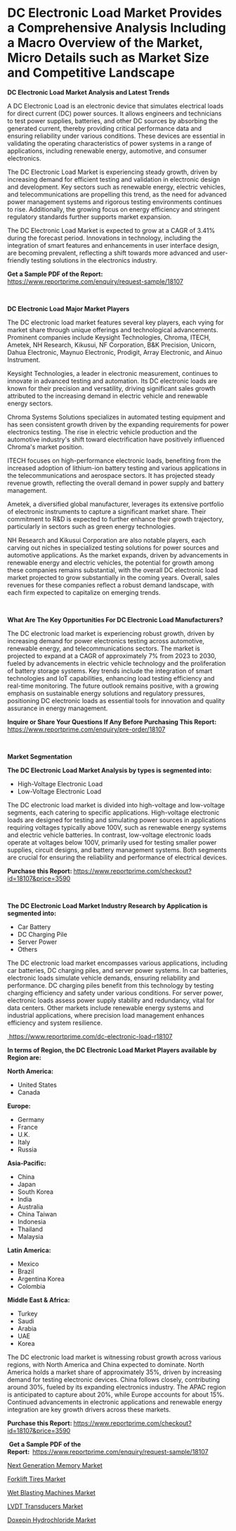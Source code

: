 <p><h1>DC Electronic Load Market Provides a Comprehensive Analysis Including a Macro Overview of the Market, Micro Details such as Market Size and Competitive Landscape</h1></p><p><strong>DC Electronic Load Market Analysis and Latest Trends</strong></p>
<p><p>A DC Electronic Load is an electronic device that simulates electrical loads for direct current (DC) power sources. It allows engineers and technicians to test power supplies, batteries, and other DC sources by absorbing the generated current, thereby providing critical performance data and ensuring reliability under various conditions. These devices are essential in validating the operating characteristics of power systems in a range of applications, including renewable energy, automotive, and consumer electronics.</p><p>The DC Electronic Load Market is experiencing steady growth, driven by increasing demand for efficient testing and validation in electronic design and development. Key sectors such as renewable energy, electric vehicles, and telecommunications are propelling this trend, as the need for advanced power management systems and rigorous testing environments continues to rise. Additionally, the growing focus on energy efficiency and stringent regulatory standards further supports market expansion.</p><p>The DC Electronic Load Market is expected to grow at a CAGR of 3.41% during the forecast period. Innovations in technology, including the integration of smart features and enhancements in user interface design, are becoming prevalent, reflecting a shift towards more advanced and user-friendly testing solutions in the electronics industry.</p></p>
<p><strong>Get a Sample PDF of the Report:&nbsp;</strong> <a href="https://www.reportprime.com/enquiry/request-sample/18107?utm_campaign=115&utm_medium=2&utm_source=Github&utm_content=ia&utm_term=20112024&utm_id=dc-electronic-load">https://www.reportprime.com/enquiry/request-sample/18107</a></p>
<p>&nbsp;</p>
<p><strong>DC Electronic Load Major Market Players</strong></p>
<p><p>The DC electronic load market features several key players, each vying for market share through unique offerings and technological advancements. Prominent companies include Keysight Technologies, Chroma, ITECH, Ametek, NH Research, Kikusui, NF Corporation, B&K Precision, Unicorn, Dahua Electronic, Maynuo Electronic, Prodigit, Array Electronic, and Ainuo Instrument.</p><p>Keysight Technologies, a leader in electronic measurement, continues to innovate in advanced testing and automation. Its DC electronic loads are known for their precision and versatility, driving significant sales growth attributed to the increasing demand in electric vehicle and renewable energy sectors.</p><p>Chroma Systems Solutions specializes in automated testing equipment and has seen consistent growth driven by the expanding requirements for power electronics testing. The rise in electric vehicle production and the automotive industry's shift toward electrification have positively influenced Chroma's market position.</p><p>ITECH focuses on high-performance electronic loads, benefiting from the increased adoption of lithium-ion battery testing and various applications in the telecommunications and aerospace sectors. It has projected steady revenue growth, reflecting the overall demand in power supply and battery management.</p><p>Ametek, a diversified global manufacturer, leverages its extensive portfolio of electronic instruments to capture a significant market share. Their commitment to R&D is expected to further enhance their growth trajectory, particularly in sectors such as green energy technologies.</p><p>NH Research and Kikusui Corporation are also notable players, each carving out niches in specialized testing solutions for power sources and automotive applications. As the market expands, driven by advancements in renewable energy and electric vehicles, the potential for growth among these companies remains substantial, with the overall DC electronic load market projected to grow substantially in the coming years. Overall, sales revenues for these companies reflect a robust demand landscape, with each firm expected to capitalize on emerging trends.</p></p>
<p>&nbsp;</p>
<p><strong>What Are The Key Opportunities For DC Electronic Load Manufacturers?</strong></p>
<p><p>The DC electronic load market is experiencing robust growth, driven by increasing demand for power electronics testing across automotive, renewable energy, and telecommunications sectors. The market is projected to expand at a CAGR of approximately 7% from 2023 to 2030, fueled by advancements in electric vehicle technology and the proliferation of battery storage systems. Key trends include the integration of smart technologies and IoT capabilities, enhancing load testing efficiency and real-time monitoring. The future outlook remains positive, with a growing emphasis on sustainable energy solutions and regulatory pressures, positioning DC electronic loads as essential tools for innovation and quality assurance in energy management.</p></p>
<p><strong>Inquire or Share Your Questions If Any Before Purchasing This Report:</strong> <a href="https://www.reportprime.com/enquiry/pre-order/18107?utm_campaign=115&utm_medium=2&utm_source=Github&utm_content=ia&utm_term=20112024&utm_id=dc-electronic-load">https://www.reportprime.com/enquiry/pre-order/18107</a></p>
<p>&nbsp;</p>
<p><strong>Market Segmentation</strong></p>
<p><strong>The DC Electronic Load Market Analysis by types is segmented into:</strong></p>
<p><ul><li>High-Voltage Electronic Load</li><li>Low-Voltage Electronic Load</li></ul></p>
<p><p>The DC electronic load market is divided into high-voltage and low-voltage segments, each catering to specific applications. High-voltage electronic loads are designed for testing and simulating power sources in applications requiring voltages typically above 100V, such as renewable energy systems and electric vehicle batteries. In contrast, low-voltage electronic loads operate at voltages below 100V, primarily used for testing smaller power supplies, circuit designs, and battery management systems. Both segments are crucial for ensuring the reliability and performance of electrical devices.</p></p>
<p><strong>Purchase this Report:&nbsp;</strong><a href="https://www.reportprime.com/checkout?id=18107&price=3590&utm_campaign=115&utm_medium=2&utm_source=Github&utm_content=ia&utm_term=20112024&utm_id=dc-electronic-load">https://www.reportprime.com/checkout?id=18107&price=3590</a></p>
<p>&nbsp;</p>
<p><strong>The DC Electronic Load Market Industry Research by Application is segmented into:</strong></p>
<p><ul><li>Car Battery</li><li>DC Charging Pile</li><li>Server Power</li><li>Others</li></ul></p>
<p><p>The DC electronic load market encompasses various applications, including car batteries, DC charging piles, and server power systems. In car batteries, electronic loads simulate vehicle demands, ensuring reliability and performance. DC charging piles benefit from this technology by testing charging efficiency and safety under various conditions. For server power, electronic loads assess power supply stability and redundancy, vital for data centers. Other markets include renewable energy systems and industrial applications, where precision load management enhances efficiency and system resilience.</p></p>
<p><a href="https://www.reportprime.com/dc-electronic-load-r18107?utm_campaign=115&utm_medium=2&utm_source=Github&utm_content=ia&utm_term=20112024&utm_id=dc-electronic-load">&nbsp;https://www.reportprime.com/dc-electronic-load-r18107</a></p>
<p><strong>In terms of Region, the DC Electronic Load Market Players available by Region are:</strong></p>
<p>
    <p> <strong> North America: </strong>
        <ul>
            <li>United States</li>
            <li>Canada</li>
        </ul>
        </p> 
    <p> <strong> Europe: </strong>
        <ul>
            <li>Germany</li>
            <li>France</li>
            <li>U.K.</li>
            <li>Italy</li>
            <li>Russia</li>
        </ul>
        </p> 
    <p> <strong> Asia-Pacific: </strong>
        <ul>
            <li>China</li>
            <li>Japan</li>
            <li>South Korea</li>
            <li>India</li>
            <li>Australia</li>
            <li>China Taiwan</li>
            <li>Indonesia</li>
            <li>Thailand</li>
            <li>Malaysia</li>
        </ul>
        </p> 
    <p> <strong> Latin America: </strong>
        <ul>
            <li>Mexico</li>
            <li>Brazil</li>
            <li>Argentina Korea</li>
            <li>Colombia</li>
        </ul>
        </p> 
    <p> <strong> Middle East & Africa: </strong>
        <ul>
            <li>Turkey</li>
            <li>Saudi</li>
            <li>Arabia</li>
            <li>UAE</li>
            <li>Korea</li>
        </ul>
    </p>
    </p>
<p><p>The DC electronic load market is witnessing robust growth across various regions, with North America and China expected to dominate. North America holds a market share of approximately 35%, driven by increasing demand for testing electronic devices. China follows closely, contributing around 30%, fueled by its expanding electronics industry. The APAC region is anticipated to capture about 20%, while Europe accounts for about 15%. Continued advancements in electronic applications and renewable energy integration are key growth drivers across these markets.</p></p>
<p><strong>Purchase this Report: </strong><a href="https://www.reportprime.com/checkout?id=18107&price=3590&utm_campaign=115&utm_medium=2&utm_source=Github&utm_content=ia&utm_term=20112024&utm_id=dc-electronic-load">https://www.reportprime.com/checkout?id=18107&price=3590</a></p>
<p>&nbsp;<strong>Get a Sample PDF of the Report:&nbsp;&nbsp;</strong><a href="https://www.reportprime.com/enquiry/request-sample/18107?utm_campaign=115&utm_medium=2&utm_source=Github&utm_content=ia&utm_term=20112024&utm_id=dc-electronic-load">https://www.reportprime.com/enquiry/request-sample/18107</a></p>
<p><strong></strong></p>
<p><p><a href="https://github.com/JakirUddin651/Market-Research-Report-List-1/blob/main/next-generation-memory-market.md?utm_campaign=115&utm_medium=2&utm_source=Github&utm_content=ia&utm_term=20112024&utm_id=dc-electronic-load">Next Generation Memory Market</a></p><p><a href="https://www.linkedin.com/pulse/forklift-tires-market-size-expected-accelerate-cagr-131-from-z9ijc?utm_campaign=115&utm_medium=2&utm_source=Github&utm_content=ia&utm_term=20112024&utm_id=dc-electronic-load">Forklift Tires Market</a></p><p><a href="https://www.linkedin.com/pulse/understanding-wet-blasting-machines-market-2024-2031-development-dxvqc?utm_campaign=115&utm_medium=2&utm_source=Github&utm_content=ia&utm_term=20112024&utm_id=dc-electronic-load">Wet Blasting Machines Market</a></p><p><a href="https://github.com/ashepherd82/Market-Research-Report-List-6/blob/main/lvdt-transducers-market.md?utm_campaign=115&utm_medium=2&utm_source=Github&utm_content=ia&utm_term=20112024&utm_id=dc-electronic-load">LVDT Transducers Market</a></p><p><a href="https://issuu.com/reportprime-2/docs/doxepin-hydrochloride-market-size-2_74e4e875d427d1?utm_campaign=115&utm_medium=2&utm_source=Github&utm_content=ia&utm_term=20112024&utm_id=dc-electronic-load">Doxepin Hydrochloride Market</a></p></p>